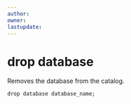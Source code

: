 ```yaml
---
author: 
owner: 
lastupdate: 
---
```


# drop database

Removes the database from the catalog.

```
drop database database_name;
```